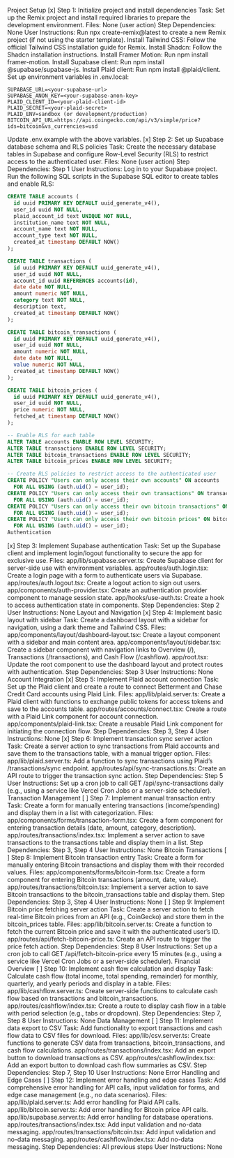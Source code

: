 Project Setup
[x] Step 1: Initialize project and install dependencies
Task: Set up the Remix project and install required libraries to prepare the development environment.
Files: None (user action)
Step Dependencies: None
User Instructions:
Run npx create-remix@latest to create a new Remix project (if not using the starter template).
Install Tailwind CSS: Follow the official Tailwind CSS installation guide for Remix.
Install Shadcn: Follow the Shadcn installation instructions.
Install Framer Motion: Run npm install framer-motion.
Install Supabase client: Run npm install @supabase/supabase-js.
Install Plaid client: Run npm install @plaid/client.
Set up environment variables in .env.local:
```
SUPABASE_URL=<your-supabase-url>
SUPABASE_ANON_KEY=<your-supabase-anon-key>
PLAID_CLIENT_ID=<your-plaid-client-id>
PLAID_SECRET=<your-plaid-secret>
PLAID_ENV=sandbox (or development/production)
BITCOIN_API_URL=https://api.coingecko.com/api/v3/simple/price?ids=bitcoin&vs_currencies=usd
```
Update .env.example with the above variables.
[x] Step 2: Set up Supabase database schema and RLS policies
Task: Create the necessary database tables in Supabase and configure Row-Level Security (RLS) to restrict access to the authenticated user.
Files: None (user action)
Step Dependencies: Step 1
User Instructions:
Log in to your Supabase project.
Run the following SQL scripts in the Supabase SQL editor to create tables and enable RLS:
```sql
CREATE TABLE accounts (
  id uuid PRIMARY KEY DEFAULT uuid_generate_v4(),
  user_id uuid NOT NULL,
  plaid_account_id text UNIQUE NOT NULL,
  institution_name text NOT NULL,
  account_name text NOT NULL,
  account_type text NOT NULL,
  created_at timestamp DEFAULT NOW()
);

CREATE TABLE transactions (
  id uuid PRIMARY KEY DEFAULT uuid_generate_v4(),
  user_id uuid NOT NULL,
  account_id uuid REFERENCES accounts(id),
  date date NOT NULL,
  amount numeric NOT NULL,
  category text NOT NULL,
  description text,
  created_at timestamp DEFAULT NOW()
);

CREATE TABLE bitcoin_transactions (
  id uuid PRIMARY KEY DEFAULT uuid_generate_v4(),
  user_id uuid NOT NULL,
  amount numeric NOT NULL,
  date date NOT NULL,
  value numeric NOT NULL,
  created_at timestamp DEFAULT NOW()
);

CREATE TABLE bitcoin_prices (
  id uuid PRIMARY KEY DEFAULT uuid_generate_v4(),
  user_id uuid NOT NULL,
  price numeric NOT NULL,
  fetched_at timestamp DEFAULT NOW()
);

-- Enable RLS for each table
ALTER TABLE accounts ENABLE ROW LEVEL SECURITY;
ALTER TABLE transactions ENABLE ROW LEVEL SECURITY;
ALTER TABLE bitcoin_transactions ENABLE ROW LEVEL SECURITY;
ALTER TABLE bitcoin_prices ENABLE ROW LEVEL SECURITY;

-- Create RLS policies to restrict access to the authenticated user
CREATE POLICY "Users can only access their own accounts" ON accounts
  FOR ALL USING (auth.uid() = user_id);
CREATE POLICY "Users can only access their own transactions" ON transactions
  FOR ALL USING (auth.uid() = user_id);
CREATE POLICY "Users can only access their own bitcoin transactions" ON bitcoin_transactions
  FOR ALL USING (auth.uid() = user_id);
CREATE POLICY "Users can only access their own bitcoin prices" ON bitcoin_prices
  FOR ALL USING (auth.uid() = user_id);
Authentication
```
[x] Step 3: Implement Supabase authentication
Task: Set up the Supabase client and implement login/logout functionality to secure the app for exclusive use.
Files:
app/lib/supabase.server.ts: Create Supabase client for server-side use with environment variables.
app/routes/auth.login.tsx: Create a login page with a form to authenticate users via Supabase.
app/routes/auth.logout.tsx: Create a logout action to sign out users.
app/components/auth-provider.tsx: Create an authentication provider component to manage session state.
app/hooks/use-auth.ts: Create a hook to access authentication state in components.
Step Dependencies: Step 2
User Instructions: None
Layout and Navigation
[x] Step 4: Implement basic layout with sidebar
Task: Create a dashboard layout with a sidebar for navigation, using a dark theme and Tailwind CSS.
Files:
app/components/layout/dashboard-layout.tsx: Create a layout component with a sidebar and main content area.
app/components/layout/sidebar.tsx: Create a sidebar component with navigation links to Overview (/), Transactions (/transactions), and Cash Flow (/cashflow).
app/root.tsx: Update the root component to use the dashboard layout and protect routes with authentication.
Step Dependencies: Step 3
User Instructions: None
Account Integration
[x] Step 5: Implement Plaid account connection
Task: Set up the Plaid client and create a route to connect Betterment and Chase Credit Card accounts using Plaid Link.
Files:
app/lib/plaid.server.ts: Create a Plaid client with functions to exchange public tokens for access tokens and save to the accounts table.
app/routes/accounts/connect.tsx: Create a route with a Plaid Link component for account connection.
app/components/plaid-link.tsx: Create a reusable Plaid Link component for initiating the connection flow.
Step Dependencies: Step 3, Step 4
User Instructions: None
[x] Step 6: Implement transaction sync server action
Task: Create a server action to sync transactions from Plaid accounts and save them to the transactions table, with a manual trigger option.
Files:
app/lib/plaid.server.ts: Add a function to sync transactions using Plaid’s /transactions/sync endpoint.
app/routes/api/sync-transactions.ts: Create an API route to trigger the transaction sync action.
Step Dependencies: Step 5
User Instructions: Set up a cron job to call GET /api/sync-transactions daily (e.g., using a service like Vercel Cron Jobs or a server-side scheduler).
Transaction Management
[ ] Step 7: Implement manual transaction entry
Task: Create a form for manually entering transactions (income/spending) and display them in a list with categorization.
Files:
app/components/forms/transaction-form.tsx: Create a form component for entering transaction details (date, amount, category, description).
app/routes/transactions/index.tsx: Implement a server action to save transactions to the transactions table and display them in a list.
Step Dependencies: Step 3, Step 4
User Instructions: None
Bitcoin Transactions
[ ] Step 8: Implement Bitcoin transaction entry
Task: Create a form for manually entering Bitcoin transactions and display them with their recorded values.
Files:
app/components/forms/bitcoin-form.tsx: Create a form component for entering Bitcoin transactions (amount, date, value).
app/routes/transactions/bitcoin.tsx: Implement a server action to save Bitcoin transactions to the bitcoin_transactions table and display them.
Step Dependencies: Step 3, Step 4
User Instructions: None
[ ] Step 9: Implement Bitcoin price fetching server action
Task: Create a server action to fetch real-time Bitcoin prices from an API (e.g., CoinGecko) and store them in the bitcoin_prices table.
Files:
app/lib/bitcoin.server.ts: Create a function to fetch the current Bitcoin price and save it with the authenticated user’s ID.
app/routes/api/fetch-bitcoin-price.ts: Create an API route to trigger the price fetch action.
Step Dependencies: Step 8
User Instructions: Set up a cron job to call GET /api/fetch-bitcoin-price every 15 minutes (e.g., using a service like Vercel Cron Jobs or a server-side scheduler).
Financial Overview
[ ] Step 10: Implement cash flow calculation and display
Task: Calculate cash flow (total income, total spending, remainder) for monthly, quarterly, and yearly periods and display in a table.
Files:
app/lib/cashflow.server.ts: Create server-side functions to calculate cash flow based on transactions and bitcoin_transactions.
app/routes/cashflow/index.tsx: Create a route to display cash flow in a table with period selection (e.g., tabs or dropdown).
Step Dependencies: Step 7, Step 8
User Instructions: None
Data Management
[ ] Step 11: Implement data export to CSV
Task: Add functionality to export transactions and cash flow data to CSV files for download.
Files:
app/lib/csv.server.ts: Create functions to generate CSV data from transactions, bitcoin_transactions, and cash flow calculations.
app/routes/transactions/index.tsx: Add an export button to download transactions as CSV.
app/routes/cashflow/index.tsx: Add an export button to download cash flow summaries as CSV.
Step Dependencies: Step 7, Step 10
User Instructions: None
Error Handling and Edge Cases
[ ] Step 12: Implement error handling and edge cases
Task: Add comprehensive error handling for API calls, input validation for forms, and edge case management (e.g., no data scenarios).
Files:
app/lib/plaid.server.ts: Add error handling for Plaid API calls.
app/lib/bitcoin.server.ts: Add error handling for Bitcoin price API calls.
app/lib/supabase.server.ts: Add error handling for database operations.
app/routes/transactions/index.tsx: Add input validation and no-data messaging.
app/routes/transactions/bitcoin.tsx: Add input validation and no-data messaging.
app/routes/cashflow/index.tsx: Add no-data messaging.
Step Dependencies: All previous steps
User Instructions: None